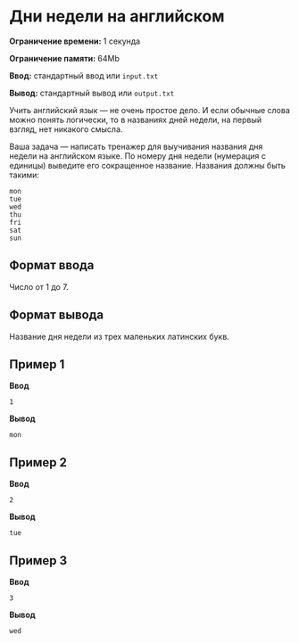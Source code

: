 # Дни недели на английском

**Ограничение времени:** 1 секунда

**Ограничение памяти:** 64Mb

**Ввод:** стандартный ввод или `input.txt`

**Вывод:** стандартный вывод или `output.txt`

Учить английский язык — не очень простое дело. И если обычные слова можно понять логически, то в названиях дней недели, на первый взгляд, нет никакого смысла.

Ваша задача — написать тренажер для выучивания названия дня недели на английском языке. По номеру дня недели (нумерация с единицы) выведите его сокращенное название. Названия должны быть такими:

```
mon
tue
wed
thu
fri
sat
sun
```

## Формат ввода

Число от 1 до 7.

## Формат вывода

Название дня недели из трех маленьких латинских букв.

## Пример 1

**Ввод**
```
1
```

**Вывод**
```
mon
```

## Пример 2

**Ввод**
```
2
```

**Вывод**
```
tue
```

## Пример 3

**Ввод**
```
3
```

**Вывод**
```
wed